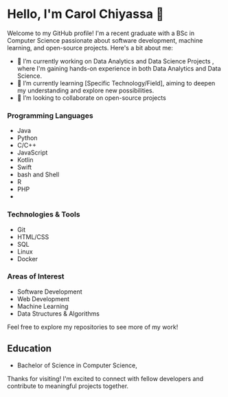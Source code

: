 # Hello, I'm Carol Chiyassa 👋

Welcome to my GitHub profile! I'm a recent graduate with a BSc in Computer Science passionate about software development, machine learning, and open-source projects. Here's a bit about me:

- 🔭 I’m currently working on Data Analytics and Data Science Projects , where I'm gaining hands-on experience in both Data Analytics and Data Science.
- 🌱 I’m currently learning [Specific Technology/Field], aiming to deepen my understanding and explore new possibilities.
- 👯 I’m looking to collaborate on open-source projects 

### Programming Languages
- Java
- Python
- C/C++
- JavaScript
- Kotlin
- Swift
- bash and Shell
- R
- PHP
- 

### Technologies & Tools
- Git
- HTML/CSS
- SQL
- Linux
- Docker

### Areas of Interest
- Software Development
- Web Development
- Machine Learning
- Data Structures & Algorithms

Feel free to explore my repositories to see more of my work!

## Education

- Bachelor of Science in Computer Science, 

Thanks for visiting! I'm excited to connect with fellow developers and contribute to meaningful projects together.
